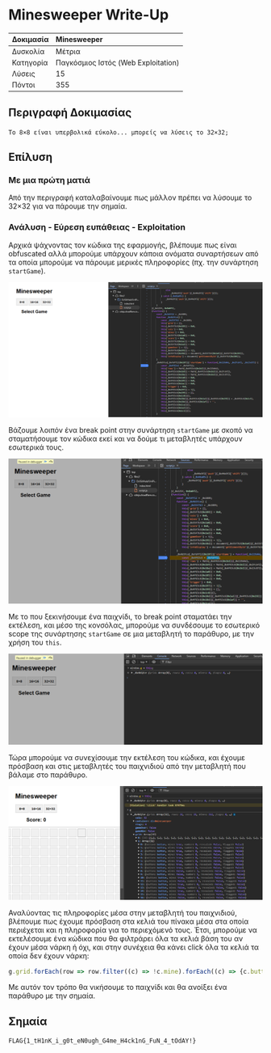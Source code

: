 # Minesweeper Write-Up

| Δοκιμασία | Minesweeper |
| :------- | :----- |
| Δυσκολία | Μέτρια |
| Κατηγορία | Παγκόσμιος Ιστός (Web Exploitation) |
| Λύσεις | 15 |
| Πόντοι | 355 |


## Περιγραφή Δοκιμασίας

``` 
Το 8×8 είναι υπερβολικά εύκολο... μπορείς να λύσεις το 32×32;
```


## Επίλυση
### Με μια πρώτη ματιά

Από την περιγραφή καταλαβαίνουμε πως μάλλον πρέπει να λύσουμε το 32×32 για να πάρουμε την σημαία.

### Ανάλυση - Εύρεση ευπάθειας - Exploitation

Αρχικά ψάχνοντας τον κώδικα της εφαρμογής, βλέπουμε πως είναι obfuscated αλλά μπορούμε υπάρχουν κάποια ονόματα συναρτήσεων από τα οποία μπορούμε να πάρουμε μερικές πληροφορίες (πχ. την συνάρτηση `startGame`).

![βήμα 1](images/step_1_breakpoint.png)

Βάζουμε λοιπόν ένα break point στην συνάρτηση `startGame` με σκοπό να σταματήσουμε τον κώδικα εκεί και να δούμε τι μεταβλητές υπάρχουν εσωτερικά τους.

![βήμα 2](images/step_2_breakpoint_pause.png)

Με το που ξεκινήσουμε ένα παιχνίδι, το break point σταματάει την εκτέλεση, και μέσο της κονσόλας, μπορούμε να συνδέσουμε το εσωτερικό scope της συνάρτησης `startGame` σε μια μεταβλητή το παράθυρο, με την χρήση του `this`.

![βήμα 3](images/step_3_expose_game_object.png)

Τώρα μπορούμε να συνεχίσουμε την εκτέλεση του κώδικα, και έχουμε πρόσβαση και στις μεταβλητές του παιχνιδιού από την μεταβλητή που βάλαμε στο παράθυρο.

![βήμα 4](images/step_4_inspect_game_object.png)

Αναλύοντας τις πληροφορίες μέσα στην μεταβλητή του παιχνιδιού, βλέπουμε πως έχουμε πρόσβαση στα κελιά του πίνακα μέσα στα οποία περιέχεται και η πληροφορία για το περιεχόμενό τους. Έτσι, μπορούμε να εκτελέσουμε ένα κώδικα που θα φιλτράρει όλα τα κελιά βάση του αν έχουν μέσα νάρκη ή όχι, και στην συνέχεια θα κάνει click όλα τα κελιά τα οποία δεν έχουν νάρκη:

```javascript
g.grid.forEach(row => row.filter((c) => !c.mine).forEach((c) => {c.button.click();}));
```

Με αυτόν τον τρόπο θα νικήσουμε το παιχνίδι και θα ανοίξει ένα παράθυρο με την σημαία.

## Σημαία

```
FLAG{1_tH1nK_i_g0t_eN0ugh_G4me_H4ck1nG_FuN_4_tOdAY!}
```
